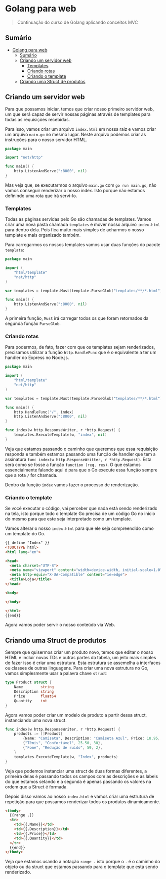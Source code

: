 # Golang para web

> Continuação do curso de Golang aplicando conceitos MVC

## Sumário

- [Golang para web](#golang-para-web)
  - [Sumário](#sumário)
  - [Criando um servidor web](#criando-um-servidor-web)
    - [Templates](#templates)
    - [Criando rotas](#criando-rotas)
    - [Criando o template](#criando-o-template)
  - [Criando uma Struct de produtos](#criando-uma-struct-de-produtos)

## Criando um servidor web

Para que possamos iniciar, temos que criar nosso primeiro servidor web, um que será capaz de servir nossas páginas através de templates para todas as requisições recebidas.

Para isso, vamos criar um arquivo `index.html` em nossa raiz e vamos criar um arquivo `main.go` no mesmo lugar. Neste arquivo podemos criar as instruções para o nosso servidor HTML.

```go
package main

import "net/http"

func main() {
	http.ListenAndServe(":8000", nil)
}
```

Mas veja que, se executarmos o arquivo `main.go` com `go run main.go`, não vamos conseguir renderizar o nosso index. Isto porque não estamos definindo uma rota que irá servi-lo.

### Templates

Todas as páginas servidas pelo Go são chamadas de templates. Vamos criar uma nova pasta chamada `templates` e mover nosso arquivo `index.html` para dentro dela. Pois fica muito mais simples de acharmos o nosso template e mais organizado também.

Para carregarmos os nossos templates vamos usar duas funções do pacote `template`:

```go
package main

import (
	"html/template"
	"net/http"
)

var templates = template.Must(template.ParseGlob("templates/**/*.html"))

func main() {
	http.ListenAndServe(":8000", nil)
}
```

A primeira função, `Must` irá carregar todos os que foram retornados da segunda função `ParseGlob`.

### Criando rotas

Para podermos, de fato, fazer com que os templates sejam renderizados, precisamos utilizar a função `http.HandleFunc` que é o equivalente a ter um handler do Express no Node.js.

```go
package main

import (
	"html/template"
	"net/http"
)

var templates = template.Must(template.ParseGlob("templates/**/*.html"))

func main() {
	http.HandleFunc("/", index)
	http.ListenAndServe(":8000", nil)
}

func index(w http.ResponseWriter, r *http.Request) {
	templates.ExecuteTemplate(w, "index", nil)
}
```

Veja que estamos passando o caminho que queremos que essa requisição responda e também estamos passando uma função de handler que tem a assinatura `func index(w http.ResponseWritter, r *http.Request)`. Esta será como se fosse a função `function (req, res)`. O que estamos essencialmente falando aqui é para que o Go execute essa função sempre que a rota `/` for chamada.

Dentro da função `index` vamos fazer o processo de renderização.

### Criando o template

Se você executar o código, vai perceber que nada está sendo renderizado na tela, isto porque todo o template Go precisa de um código Go no início do mesmo para que este seja interpretado como um template.

Vamos alterar o nosso `index.html` para que ele seja compreendido como um template do Go.

```html
{{ define "Index" }}
<!DOCTYPE html>
<html lang="en">

<head>
  <meta charset="UTF-8">
  <meta name="viewport" content="width=device-width, initial-scale=1.0">
  <meta http-equiv="X-UA-Compatible" content="ie=edge">
  <title>Loja</title>
</head>

<body>

</body>

</html>
{{end}}
```

Agora vamos poder servir o nosso conteúdo via Web.

## Criando uma Struct de produtos

Sempre que quisermos criar um produto novo, temos que editar o nosso HTML e incluir novas TDs e outras partes da tabela, um jeito mais simples de fazer isso é criar uma estrutura. Esta estrutura se assemelha a interfaces ou classes de outras linguagens. Para criar uma nova estrutura no Go, vamos simplesmente usar a palavra chave `struct`:

```go
type Product struct {
	Name        string
	Description string
	Price       float64
	Quantity    int
}
```

Agora vamos poder criar um modelo de produto a partir dessa struct, instanciando uma nova struct.

```go
func index(w http.ResponseWriter, r *http.Request) {
	products := []Product{
		{Name: "Camiseta", Description: "Camiseta Azul", Price: 18.95, Quantity: 10},
		{"Tênis", "Confortável", 25.50, 30},
		{"Fone", "Redução de ruído", 59, 2},
	}
	templates.ExecuteTemplate(w, "Index", products)
}
```

Veja que podemos instanciar uma struct de duas formas diferentes, a primeira delas é passando todos os campos com as descrições e as labels do que estamos setando e a segunda é apenas passando os valores na ordem que a Struct é formada.

Depois disso vamos ao nosso `index.html` e vamos criar uma estrutura de repetição para que possamos renderizar todos os produtos dinamicamente.

```html
<tbody>
  {{range .}}
  <tr>
    <td>{{.Name}}</td>
    <td>{{.Description}}</td>
    <td>{{.Price}}</td>
    <td>{{.Quantity}}</td>
  </tr>
  {{end}}
</tbody>
```

Veja que estamos usando a notação `range .` isto porque o `.` é o caminho do objeto ou da struct que estamos passando para o template que está sendo renderizado.
